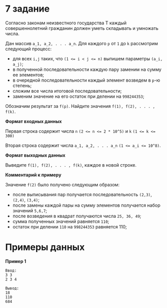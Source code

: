 # 7 задание

Согласно законам неизвестного государства T каждый совершеннолетний гражданин должен уметь складывать и умножать числа.

Дан массив `a_1, a_2, . . . a_n`. Для каждого `p` от `1` до `k` рассмотрим следующий процесс:

* для всех `i,j` таких, что `(1 <= i < j <= n)` выпишем параметры `(a_i, a_j)`;
* в полученной последовательности каждую пару заменим на сумму ее элементов;
* в очередной последовательности каждый элемент возведем в `p`-ю степень;
* сложим все числа итоговой последовательности;
* заменим значение на его остаток при делении на `998244353`;

Обозначим результат за `f(p)`. Найдите значения `f(1), f(2), . . . , f(k)`.

**Формат входных данных**

Первая строка содержит числа `n` `(2 <= n <= 2 * 10^5)` и `k` `(1 <= k <= 300)`

Вторая строка содержит числа `a_1, a_2, . . . a_n` `(1 <= a_i <= 10^8)`.

**Формат выходных данных**

Выведите `f(1), f(2), . . . , f(k)`, каждое в новой строке.

**Комментарий к примеру**

Значение `f(2)` было получено следующим образом:

* после выписывания пар получается последовательность `(2,3)`, `(2,4)`, `(3,4)`;
* после замены каждой пары на сумму элементов получается набор значений `5,6,7`;
* после возведения в квадрат получаются числа `25, 36, 49`;
* сумма полученных значений равняется `110`;
* остаток при делении `110` на `998244353` равняется 110;

# Примеры данных
**Пример 1**
```
Ввод:
3 3
2 3 4
```
```
Вывод:
18
110
684
```